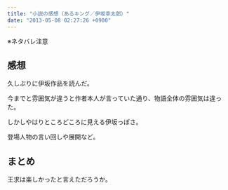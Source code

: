 ```yaml
---
title: "小説の感想（あるキング／伊坂幸太郎）"
date: "2013-05-08 02:27:26 +0900"
---
```


※ネタバレ注意

## 感想

久しぶりに伊坂作品を読んだ。

今までと雰囲気が違うと作者本人が言っていた通り、物語全体の雰囲気は違った。

しかしやはりところどころに見える伊坂っぽさ。

登場人物の言い回しや展開など。

## まとめ

王求は楽しかったと言えただろうか。
